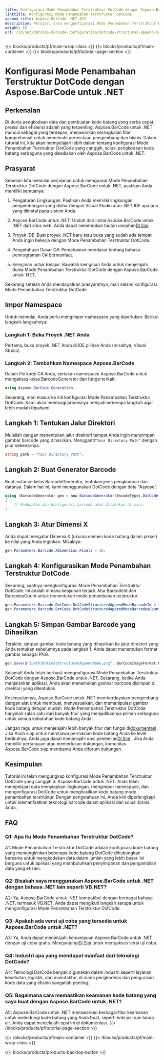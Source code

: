 ```yaml
---
title: Konfigurasi Mode Penambahan Terstruktur DotCode dengan Aspose.BarCode untuk .NET
linktitle: Konfigurasi Mode Penambahan Terstruktur DotCode
second_title: Aspose.BarCode .NET API
description: Pelajari cara mengonfigurasi Mode Penambahan Terstruktur DotCode dengan Aspose.BarCode untuk .NET dan membuat kode batang yang efisien.
weight: 16
url: /id/net/dotcode-barcode-configuration/dotcode-structured-append-mode-configuration/
---
```


{{< blocks/products/pf/main-wrap-class >}}
{{< blocks/products/pf/main-container >}}
{{< blocks/products/pf/tutorial-page-section >}}

# Konfigurasi Mode Penambahan Terstruktur DotCode dengan Aspose.BarCode untuk .NET

## Perkenalan

Di dunia pengkodean data dan pembuatan kode batang yang serba cepat, presisi dan efisiensi adalah yang terpenting. Aspose.BarCode untuk .NET muncul sebagai yang terdepan, menawarkan serangkaian fitur komprehensif untuk memenuhi permintaan pengembang dan bisnis. Dalam tutorial ini, kita akan mempelajari lebih dalam tentang konfigurasi Mode Penambahan Terstruktur DotCode yang canggih, solusi pengkodean kode batang serbaguna yang disediakan oleh Aspose.BarCode untuk .NET.

## Prasyarat

Sebelum kita memulai perjalanan untuk menguasai Mode Penambahan Terstruktur DotCode dengan Aspose.BarCode untuk .NET, pastikan Anda memiliki semuanya:

1. Pengaturan Lingkungan: Pastikan Anda memiliki lingkungan pengembangan yang diatur dengan Visual Studio atau .NET IDE apa pun yang diinstal pada sistem Anda.

2.  Aspose.BarCode untuk .NET: Unduh dan instal Aspose.BarCode untuk .NET dari situs web. Anda dapat menemukan tautan unduhan[Di Sini](https://releases.aspose.com/barcode/net/).

3. Proyek IDE: Buat proyek .NET baru atau buka yang sudah ada tempat Anda ingin bekerja dengan Mode Penambahan Terstruktur DotCode.

4. Pengetahuan Dasar C#: Pemahaman mendasar tentang bahasa pemrograman C# bermanfaat.

5. Keinginan untuk Belajar: Bawalah keinginan Anda untuk menjelajahi dunia Mode Penambahan Terstruktur DotCode dengan Aspose.BarCode untuk .NET.

Sekarang setelah Anda mendapatkan prasyaratnya, mari selami konfigurasi Mode Penambahan Terstruktur DotCode.

## Impor Namespace

Untuk memulai, Anda perlu mengimpor namespace yang diperlukan. Berikut langkah-langkahnya:

### Langkah 1: Buka Proyek .NET Anda

Pertama, buka proyek .NET Anda di IDE pilihan Anda (misalnya, Visual Studio).

### Langkah 2: Tambahkan Namespace Aspose.BarCode

Dalam file kode C# Anda, sertakan namespace Aspose.BarCode untuk mengakses kelas BarcodeGenerator dan fungsi terkait:

```csharp
using Aspose.BarCode.Generation;
```

Sekarang, mari masuk ke inti konfigurasi Mode Penambahan Terstruktur DotCode. Kami akan membagi prosesnya menjadi beberapa langkah agar lebih mudah dipahami.

## Langkah 1: Tentukan Jalur Direktori

 Mulailah dengan menentukan jalur direktori tempat Anda ingin menyimpan gambar barcode yang dihasilkan. Mengganti`"Your Directory Path"` dengan jalur sebenarnya.

```csharp
string path = "Your Directory Path";
```

## Langkah 2: Buat Generator Barcode

Buat instance kelas BarcodeGenerator, tentukan jenis pengkodean dan datanya. Dalam hal ini, kami menggunakan DotCode dengan data "Aspose".

```csharp
using (BarcodeGenerator gen = new BarcodeGenerator(EncodeTypes.DotCode, "Aspose"))
{
    // Pembuatan dan konfigurasi barcode akan dilakukan di sini.
}
```

## Langkah 3: Atur Dimensi X

Anda dapat mengatur Dimensi X (ukuran elemen kode batang dalam piksel) ke nilai yang Anda inginkan. Misalnya:

```csharp
gen.Parameters.Barcode.XDimension.Pixels = 10;
```

## Langkah 4: Konfigurasikan Mode Penambahan Terstruktur DotCode

Sekarang, saatnya mengkonfigurasi Mode Penambahan Terstruktur DotCode. Ini adalah dimana keajaiban terjadi. Atur BarcodeId dan BarcodesCount untuk menentukan mode penambahan terstruktur.

```csharp
gen.Parameters.Barcode.DotCode.DotCodeStructuredAppendModeBarcodeId = 3;
gen.Parameters.Barcode.DotCode.DotCodeStructuredAppendModeBarcodesCount = 5;
```

## Langkah 5: Simpan Gambar Barcode yang Dihasilkan

Terakhir, simpan gambar kode batang yang dihasilkan ke jalur direktori yang Anda tentukan sebelumnya pada langkah 1. Anda dapat menentukan format gambar sebagai PNG.

```csharp
gen.Save($"{path}DotCodeStructuredAppendMode.png", BarCodeImageFormat.Png);
```

Selamat! Anda telah berhasil mengonfigurasi Mode Penambahan Terstruktur DotCode dengan Aspose.BarCode untuk .NET. Sekarang, ketika Anda menjalankan aplikasi, Anda akan menemukan gambar barcode disimpan di direktori yang ditentukan.

Kesimpulannya, Aspose.BarCode untuk .NET memberdayakan pengembang dengan alat untuk membuat, menyesuaikan, dan memanipulasi gambar kode batang dengan mudah. Mode Penambahan Terstruktur DotCode hanyalah salah satu dari banyak fitur yang menjadikannya pilihan serbaguna untuk semua kebutuhan kode batang Anda.

 Jangan ragu untuk menjelajahi lebih banyak fitur dan fungsi di[dokumentasi](https://reference.aspose.com/barcode/net/) . Jika Anda siap untuk membawa permainan kode batang Anda ke level berikutnya, Anda juga dapat menjelajahi opsi pembelian[Di Sini](https://purchase.aspose.com/buy) . Jika Anda memiliki pertanyaan atau memerlukan dukungan, komunitas Aspose.BarCode siap membantu Anda di[forum dukungan](https://forum.aspose.com/c/barcode/13).

## Kesimpulan

Tutorial ini telah mengungkap konfigurasi Mode Penambahan Terstruktur DotCode yang canggih di Aspose.BarCode untuk .NET. Anda telah mempelajari cara menyiapkan lingkungan, mengimpor namespace, dan mengonfigurasi DotCode untuk menghasilkan kode batang mode penambahan terstruktur. Dengan pengetahuan ini, Anda kini diperlengkapi untuk memanfaatkan teknologi barcode dalam aplikasi dan solusi bisnis Anda.

## FAQ

### Q1: Apa itu Mode Penambahan Terstruktur DotCode?

A1: Mode Penambahan Terstruktur DotCode adalah konfigurasi kode batang yang memungkinkan beberapa kode batang DotCode dihubungkan bersama untuk mengkodekan data dalam jumlah yang lebih besar. Ini berguna untuk aplikasi yang membutuhkan penyimpanan dan pengambilan data yang efisien.

### Q2: Bisakah saya menggunakan Aspose.BarCode untuk .NET dengan bahasa .NET lain seperti VB.NET?

A2: Ya, Aspose.BarCode untuk .NET kompatibel dengan berbagai bahasa .NET, termasuk VB.NET. Anda dapat mengikuti langkah serupa untuk mengonfigurasi Mode Penambahan Terstruktur DotCode.

### Q3: Apakah ada versi uji coba yang tersedia untuk Aspose.BarCode untuk .NET?

A3: Ya, Anda dapat menjelajahi kemampuan Aspose.BarCode untuk .NET dengan uji coba gratis. Mengunjungi[Di Sini](https://releases.aspose.com/) untuk mengakses versi uji coba.

### Q4: Industri apa yang mendapat manfaat dari teknologi DotCode?

A4: Teknologi DotCode banyak digunakan dalam industri seperti layanan kesehatan, logistik, dan manufaktur, di mana pengkodean dan penguraian kode data yang efisien sangatlah penting.

### Q5: Bagaimana cara memastikan keamanan kode batang yang saya buat dengan Aspose.BarCode untuk .NET?

A5: Aspose.BarCode untuk .NET menawarkan berbagai fitur keamanan untuk melindungi kode batang yang Anda buat, seperti enkripsi dan tanda air. Anda dapat menjelajahi opsi ini di dokumentasi.
{{< /blocks/products/pf/tutorial-page-section >}}

{{< /blocks/products/pf/main-container >}}
{{< /blocks/products/pf/main-wrap-class >}}

{{< blocks/products/products-backtop-button >}}
